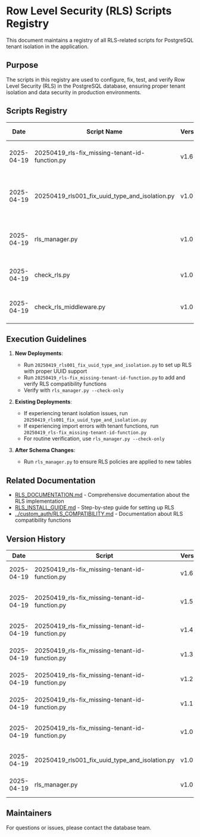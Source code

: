 # Row Level Security (RLS) Scripts Registry

This document maintains a registry of all RLS-related scripts for PostgreSQL tenant isolation in the application.

## Purpose

The scripts in this registry are used to configure, fix, test, and verify Row Level Security (RLS) in the PostgreSQL database, ensuring proper tenant isolation and data security in production environments.

## Scripts Registry

| Date       | Script Name                             | Version | Purpose                                  | Status      | Issue ID |
|------------|----------------------------------------|---------|------------------------------------------|-------------|----------|
| 2025-04-19 | 20250419_rls-fix_missing-tenant-id-function.py | v1.6    | Add missing RLS compatibility functions | Production | RLS002   |
| 2025-04-19 | 20250419_rls001_fix_uuid_type_and_isolation.py | v1.0    | Fix UUID type mismatch in RLS policies and ensure proper tenant isolation | Production | RLS001   |
| 2025-04-19 | rls_manager.py                          | v1.0    | Comprehensive RLS management tool for fixes and verification | Production | RLS000   |
| 2025-04-19 | check_rls.py                            | v1.0    | Verify RLS configuration and tenant isolation | Production | RLS000   |
| 2025-04-19 | check_rls_middleware.py                 | v1.0    | Verify RLS middleware configuration in Django | Production | RLS000   |

## Execution Guidelines

1. **New Deployments**:
   - Run `20250419_rls001_fix_uuid_type_and_isolation.py` to set up RLS with proper UUID support
   - Run `20250419_rls-fix_missing-tenant-id-function.py` to add and verify RLS compatibility functions
   - Verify with `rls_manager.py --check-only`

2. **Existing Deployments**:
   - If experiencing tenant isolation issues, run `20250419_rls001_fix_uuid_type_and_isolation.py`
   - If experiencing import errors with tenant functions, run `20250419_rls-fix_missing-tenant-id-function.py`
   - For routine verification, use `rls_manager.py --check-only`

3. **After Schema Changes**:
   - Run `rls_manager.py` to ensure RLS policies are applied to new tables

## Related Documentation

- [RLS_DOCUMENTATION.md](./RLS_DOCUMENTATION.md) - Comprehensive documentation about the RLS implementation
- [RLS_INSTALL_GUIDE.md](./RLS_INSTALL_GUIDE.md) - Step-by-step guide for setting up RLS
- [../custom_auth/RLS_COMPATIBILITY.md](../custom_auth/RLS_COMPATIBILITY.md) - Documentation about RLS compatibility functions

## Version History

| Date       | Script                                  | Version | Changes                                  |
|------------|----------------------------------------|---------|------------------------------------------|
| 2025-04-19 | 20250419_rls-fix_missing-tenant-id-function.py | v1.6    | Added create_rls_policy_for_table function |
| 2025-04-19 | 20250419_rls-fix_missing-tenant-id-function.py | v1.5    | Added set_tenant_in_db_async function for async tenant management |
| 2025-04-19 | 20250419_rls-fix_missing-tenant-id-function.py | v1.4    | Added async tenant context functions for async views |
| 2025-04-19 | 20250419_rls-fix_missing-tenant-id-function.py | v1.3    | Added set_tenant_in_db function for tenant management |
| 2025-04-19 | 20250419_rls-fix_missing-tenant-id-function.py | v1.2    | Added Django settings configuration for script execution |
| 2025-04-19 | 20250419_rls-fix_missing-tenant-id-function.py | v1.1    | Added verify_rls_setup function for RLS verification |
| 2025-04-19 | 20250419_rls-fix_missing-tenant-id-function.py | v1.0    | Initial version - Adds missing set_current_tenant_id compatibility function |
| 2025-04-19 | 20250419_rls001_fix_uuid_type_and_isolation.py | v1.0    | Initial version - Fixes UUID type mismatch and tenant isolation |
| 2025-04-19 | rls_manager.py                          | v1.0    | Initial version - Comprehensive RLS management tool |

## Maintainers

For questions or issues, please contact the database team. 